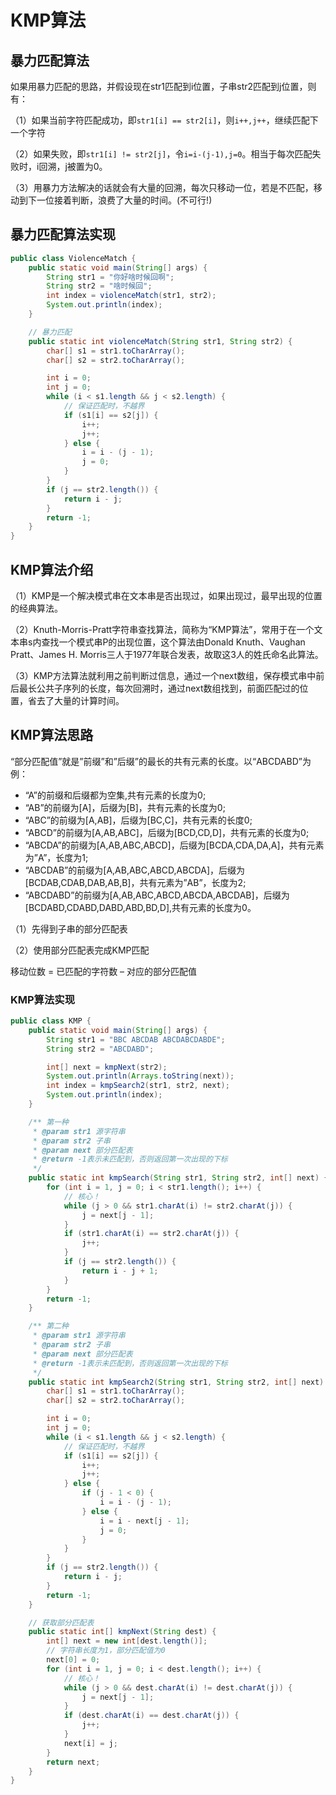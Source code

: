 # KMP算法

## 暴力匹配算法

如果用暴力匹配的思路，并假设现在str1匹配到i位置，子串str2匹配到j位置，则有：

（1）如果当前字符匹配成功，即`str1[i] == str2[i]`，则`i++,j++`，继续匹配下一个字符

（2）如果失败，即`str1[i] != str2[j]`，令`i=i-(j-1),j=0`。相当于每次匹配失败时，i回溯，j被置为0。

（3）用暴力方法解决的话就会有大量的回溯，每次只移动一位，若是不匹配，移动到下一位接着判断，浪费了大量的时间。(不可行!)

## 暴力匹配算法实现

```java
public class ViolenceMatch {
    public static void main(String[] args) {
        String str1 = "你好啥时候回啊";
        String str2 = "啥时候回";
        int index = violenceMatch(str1, str2);
        System.out.println(index);
    }

    // 暴力匹配
    public static int violenceMatch(String str1, String str2) {
        char[] s1 = str1.toCharArray();
        char[] s2 = str2.toCharArray();

        int i = 0;
        int j = 0;
        while (i < s1.length && j < s2.length) {
            // 保证匹配时，不越界
            if (s1[i] == s2[j]) {
                i++;
                j++;
            } else {
                i = i - (j - 1);
                j = 0;
            }
        }
        if (j == str2.length()) {
            return i - j;
        }
        return -1;
    }
}
```

## KMP算法介绍

（1）KMP是一个解决模式串在文本串是否出现过，如果出现过，最早出现的位置的经典算法。

（2）Knuth-Morris-Pratt字符串查找算法，简称为“KMP算法”，常用于在一个文本串s内查找一个模式串P的出现位置，这个算法由Donald Knuth、Vaughan Pratt、James H. Morris三人于1977年联合发表，故取这3人的姓氏命名此算法。

（3）KMP方法算法就利用之前判断过信息，通过一个next数组，保存模式串中前后最长公共子序列的长度，每次回溯时，通过next数组找到，前面匹配过的位置，省去了大量的计算时间。

## KMP算法思路


“部分匹配值”就是”前缀”和”后缀”的最长的共有元素的长度。以“ABCDABD”为例：

- “A”的前缀和后缀都为空集,共有元素的长度为0;
- “AB”的前缀为[A]，后缀为[B]，共有元素的长度为0;
- “ABC”的前缀为[A,AB]，后缀为[BC,C]，共有元素的长度0;
- “ABCD”的前缀为[A,AB,ABC]，后缀为[BCD,CD,D]，共有元素的长度为0;
- “ABCDA”的前缀为[A,AB,ABC,ABCD]，后缀为[BCDA,CDA,DA,A]，共有元素为”A”，长度为1;
- “ABCDAB”的前缀为[A,AB,ABC,ABCD,ABCDA]，后缀为[BCDAB,CDAB,DAB,AB,B]，共有元素为”AB”，长度为2;
- “ABCDABD”的前缀为[A,AB,ABC,ABCD,ABCDA,ABCDAB]，后缀为[BCDABD,CDABD,DABD,ABD,BD,D],共有元素的长度为0。

（1）先得到子串的部分匹配表

（2）使用部分匹配表完成KMP匹配

移动位数 = 已匹配的字符数 – 对应的部分匹配值

### KMP算法实现

```java
public class KMP {
    public static void main(String[] args) {
        String str1 = "BBC ABCDAB ABCDABCDABDE";
        String str2 = "ABCDABD";

        int[] next = kmpNext(str2);
        System.out.println(Arrays.toString(next));
        int index = kmpSearch2(str1, str2, next);
        System.out.println(index);
    }

    /** 第一种
     * @param str1 源字符串
     * @param str2 子串
     * @param next 部分匹配表
     * @return -1表示未匹配到，否则返回第一次出现的下标
     */
    public static int kmpSearch(String str1, String str2, int[] next) {
        for (int i = 1, j = 0; i < str1.length(); i++) {
            // 核心！
            while (j > 0 && str1.charAt(i) != str2.charAt(j)) {
                j = next[j - 1];
            }
            if (str1.charAt(i) == str2.charAt(j)) {
                j++;
            }
            if (j == str2.length()) {
                return i - j + 1;
            }
        }
        return -1;
    }

    /** 第二种
     * @param str1 源字符串
     * @param str2 子串
     * @param next 部分匹配表
     * @return -1表示未匹配到，否则返回第一次出现的下标
     */
    public static int kmpSearch2(String str1, String str2, int[] next) {
        char[] s1 = str1.toCharArray();
        char[] s2 = str2.toCharArray();

        int i = 0;
        int j = 0;
        while (i < s1.length && j < s2.length) {
            // 保证匹配时，不越界
            if (s1[i] == s2[j]) {
                i++;
                j++;
            } else {
                if (j - 1 < 0) {
                    i = i - (j - 1);
                } else {
                    i = i - next[j - 1];
                    j = 0;
                }
            }
        }
        if (j == str2.length()) {
            return i - j;
        }
        return -1;
    }

    // 获取部分匹配表
    public static int[] kmpNext(String dest) {
        int[] next = new int[dest.length()];
        // 字符串长度为1，部分匹配值为0
        next[0] = 0;
        for (int i = 1, j = 0; i < dest.length(); i++) {
            // 核心！
            while (j > 0 && dest.charAt(i) != dest.charAt(j)) {
                j = next[j - 1];
            }
            if (dest.charAt(i) == dest.charAt(j)) {
                j++;
            }
            next[i] = j;
        }
        return next;
    }
}
```